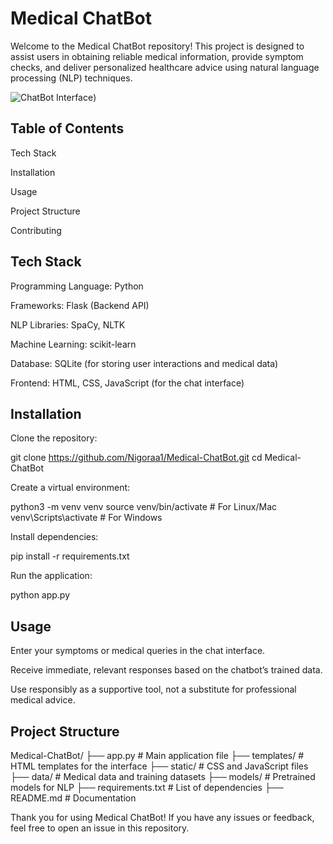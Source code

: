 # Medical ChatBot

Welcome to the Medical ChatBot repository! This project is designed to assist users in obtaining reliable medical information, provide symptom checks, and deliver personalized healthcare advice using natural language processing (NLP) techniques.

![ChatBot Interface](D:\screenshot_2))

## Table of Contents

Tech Stack

Installation

Usage

Project Structure

Contributing


## Tech Stack

Programming Language: Python

Frameworks: Flask (Backend API)

NLP Libraries: SpaCy, NLTK

Machine Learning: scikit-learn

Database: SQLite (for storing user interactions and medical data)

Frontend: HTML, CSS, JavaScript (for the chat interface)

## Installation
Clone the repository:

git clone https://github.com/Nigoraa1/Medical-ChatBot.git
cd Medical-ChatBot

Create a virtual environment:

python3 -m venv venv
source venv/bin/activate  # For Linux/Mac
venv\Scripts\activate  # For Windows

Install dependencies:

pip install -r requirements.txt

Run the application:

python app.py

## Usage

Enter your symptoms or medical queries in the chat interface.

Receive immediate, relevant responses based on the chatbot’s trained data.

Use responsibly as a supportive tool, not a substitute for professional medical advice.

## Project Structure
Medical-ChatBot/
├── app.py              # Main application file
├── templates/        # HTML templates for the interface
├── static/           # CSS and JavaScript files
├── data/             # Medical data and training datasets
├── models/           # Pretrained models for NLP
├── requirements.txt  # List of dependencies
├── README.md         # Documentation

Thank you for using Medical ChatBot! If you have any issues or feedback, feel free to open an issue in this repository.



